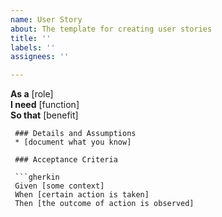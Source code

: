 ```yaml
---
name: User Story
about: The template for creating user stories
title: ''
labels: ''
assignees: ''

---
```


**As a** [role]  
	 **I need** [function]  
	 **So that** [benefit]  
	   
	 ### Details and Assumptions
	 * [document what you know]
	   
	 ### Acceptance Criteria  
	   
	 ```gherkin
	 Given [some context]
	 When [certain action is taken]
	 Then [the outcome of action is observed]
